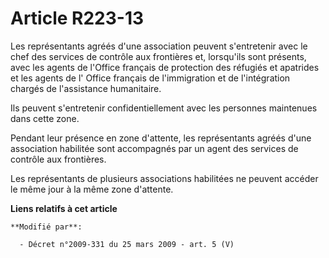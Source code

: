 # Article R223-13

Les représentants agréés d'une association peuvent s'entretenir avec le chef des services de contrôle aux frontières et,
lorsqu'ils sont présents, avec les agents de l'Office français de protection des réfugiés et apatrides et les agents de l'
Office français de l'immigration et de l'intégration  chargés de l'assistance humanitaire. 

Ils peuvent s'entretenir confidentiellement avec les personnes maintenues dans cette zone. 

Pendant leur présence en zone d'attente, les représentants agréés d'une association habilitée sont accompagnés par un agent
des services de contrôle aux frontières. 

Les représentants de plusieurs associations habilitées ne peuvent accéder le même jour à la même zone d'attente.

**Liens relatifs à cet article**

	**Modifié par**:

	  - Décret n°2009-331 du 25 mars 2009 - art. 5 (V)
